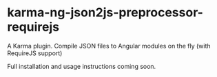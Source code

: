 karma-ng-json2js-preprocessor-requirejs
=======================================

A Karma plugin. Compile JSON files to Angular modules on the fly (with RequireJS support)

Full installation and usage instructions coming soon.
